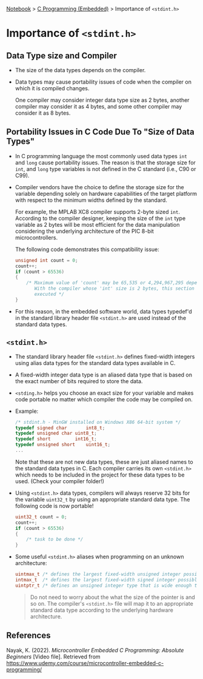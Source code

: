 <a href="../">Notebook</a> > <a href="./">C Programming (Embedded)</a> > Importance of `<stdint.h>`

# Importance of `<stdint.h>`



## Data Type size and Compiler

* The size of the data types depends on the compiler.

* Data types may cause portability issues of code when the compiler on which it is compiled changes.

  One compiler may consider integer data type size as 2 bytes, another compiler may consider it as 4 bytes, and some other compiler may consider it as 8 bytes.



## Portability Issues in C Code Due To "Size of Data Types"

* In C programming language the most commonly used data types `int` and `long` cause portability issues. The reason is that the storage size for `int`, and `long` type variables is not defined in the C standard (i.e., C90 or C99).

* Compiler vendors have the choice to define the storage size for the variable depending solely on hardware capabilities of the target platform with respect to the minimum widths defined by the standard.

  For example, the MPLAB XC8 compiler supports 2-byte sized `int`. According to the compiler designer, keeping the size of the `int` type variable as 2 bytes will be most efficient for the data manipulation considering the underlying architecture of the PIC 8-bit microcontrollers.

  The following code demonstrates this compatibility issue:

  ```c
  unsigned int count = 0;
  count++;
  if (count > 65536)
  {
      /* Maximum value of 'count' may be 65,535 or 4,294,967,295 depending on the size of 'int'. 
         With the compiler whose 'int' size is 2 bytes, this section of the code will never get 
         executed */
  }
  ```

* For this reason, in the embedded software world, data types typedef'd in the standard library header file `<stdint.h>` are used instead of the standard data types.



## `<stdint.h>`

* The standard library header file `<stdint.h>` defines fixed-width integers using alias data types for the standard data types available in C.

* A fixed-width integer data type is an aliased data type that is based on the exact number of bits required to store the data.

* `<stding.h>` helps you choose an exact size for your variable and makes code portable no matter which compiler the code may be compiled on.

* Example:

  ```c
  /* stdint.h - MinGW installed on Windows X86 64-bit system */
  typedef signed char		int8_t;
  typedef unsigned char	uint8_t;
  typedef short			int16_t;
  typedef unsigned short	uint16_t;
  ...
  ```

  Note that these are not new data types, these are just aliased names to the standard data types in C. Each compiler carries its own `<stdint.h>` which needs to be included in the project for these data types to be used. (Check your compiler folder!)

* Using `<stdint.h>` data types, compilers will always reserve 32 bits for the variable `uint32_t` by using an appropriate standard data type. The following code is now portable!

  ```c
  uint32_t count = 0;
  count++;
  if (count > 65536)
  {
      /* task to be done */
  }
  ```

* Some useful `<stdint.h>` aliases when programming on an unknown architecture:

  ```c
  uintmax_t	/* defines the largest fixed-width unsigned integer possible on the system */
  intmax_t	/* defines the largest fixed-width signed integer possible on the system */
  uintptr_t	/* defines an unsigned integer type that is wide enough to store the pointer value */
  ```

  > Do not need to worry about the what the size of the pointer is and so on. The compiler's `<stdint.h>` file will map it to an appropriate standard data type according to the underlying hardware architecture.





## References

Nayak, K. (2022). *Microcontroller Embedded C Programming: Absolute Beginners* [Video file]. Retrieved from  https://www.udemy.com/course/microcontroller-embedded-c-programming/
